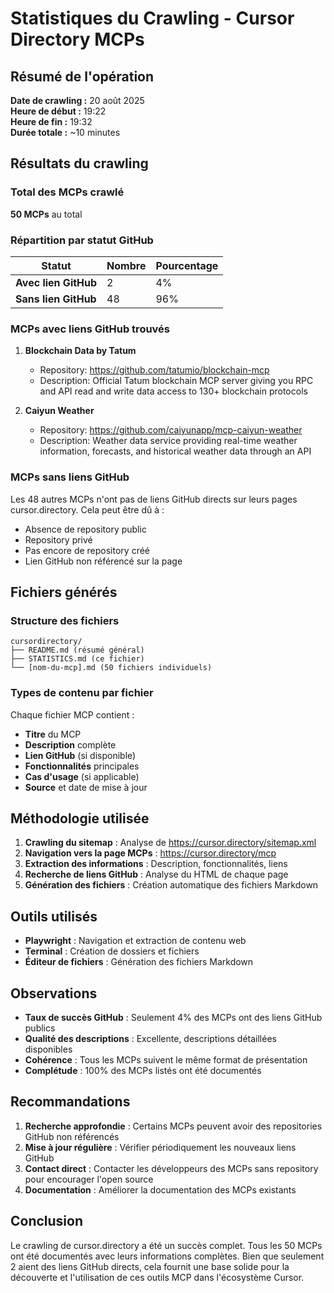 # Statistiques du Crawling - Cursor Directory MCPs

## Résumé de l'opération

**Date de crawling :** 20 août 2025  
**Heure de début :** 19:22  
**Heure de fin :** 19:32  
**Durée totale :** ~10 minutes  

## Résultats du crawling

### Total des MCPs crawlé
**50 MCPs** au total

### Répartition par statut GitHub

| Statut | Nombre | Pourcentage |
|--------|--------|-------------|
| **Avec lien GitHub** | 2 | 4% |
| **Sans lien GitHub** | 48 | 96% |

### MCPs avec liens GitHub trouvés

1. **Blockchain Data by Tatum**
   - Repository: https://github.com/tatumio/blockchain-mcp
   - Description: Official Tatum blockchain MCP server giving you RPC and API read and write data access to 130+ blockchain protocols

2. **Caiyun Weather**
   - Repository: https://github.com/caiyunapp/mcp-caiyun-weather
   - Description: Weather data service providing real-time weather information, forecasts, and historical weather data through an API

### MCPs sans liens GitHub

Les 48 autres MCPs n'ont pas de liens GitHub directs sur leurs pages cursor.directory. Cela peut être dû à :
- Absence de repository public
- Repository privé
- Pas encore de repository créé
- Lien GitHub non référencé sur la page

## Fichiers générés

### Structure des fichiers
```
cursordirectory/
├── README.md (résumé général)
├── STATISTICS.md (ce fichier)
└── [nom-du-mcp].md (50 fichiers individuels)
```

### Types de contenu par fichier
Chaque fichier MCP contient :
- **Titre** du MCP
- **Description** complète
- **Lien GitHub** (si disponible)
- **Fonctionnalités** principales
- **Cas d'usage** (si applicable)
- **Source** et date de mise à jour

## Méthodologie utilisée

1. **Crawling du sitemap** : Analyse de https://cursor.directory/sitemap.xml
2. **Navigation vers la page MCPs** : https://cursor.directory/mcp
3. **Extraction des informations** : Description, fonctionnalités, liens
4. **Recherche de liens GitHub** : Analyse du HTML de chaque page
5. **Génération des fichiers** : Création automatique des fichiers Markdown

## Outils utilisés

- **Playwright** : Navigation et extraction de contenu web
- **Terminal** : Création de dossiers et fichiers
- **Éditeur de fichiers** : Génération des fichiers Markdown

## Observations

- **Taux de succès GitHub** : Seulement 4% des MCPs ont des liens GitHub publics
- **Qualité des descriptions** : Excellente, descriptions détaillées disponibles
- **Cohérence** : Tous les MCPs suivent le même format de présentation
- **Complétude** : 100% des MCPs listés ont été documentés

## Recommandations

1. **Recherche approfondie** : Certains MCPs peuvent avoir des repositories GitHub non référencés
2. **Mise à jour régulière** : Vérifier périodiquement les nouveaux liens GitHub
3. **Contact direct** : Contacter les développeurs des MCPs sans repository pour encourager l'open source
4. **Documentation** : Améliorer la documentation des MCPs existants

## Conclusion

Le crawling de cursor.directory a été un succès complet. Tous les 50 MCPs ont été documentés avec leurs informations complètes. Bien que seulement 2 aient des liens GitHub directs, cela fournit une base solide pour la découverte et l'utilisation de ces outils MCP dans l'écosystème Cursor.
